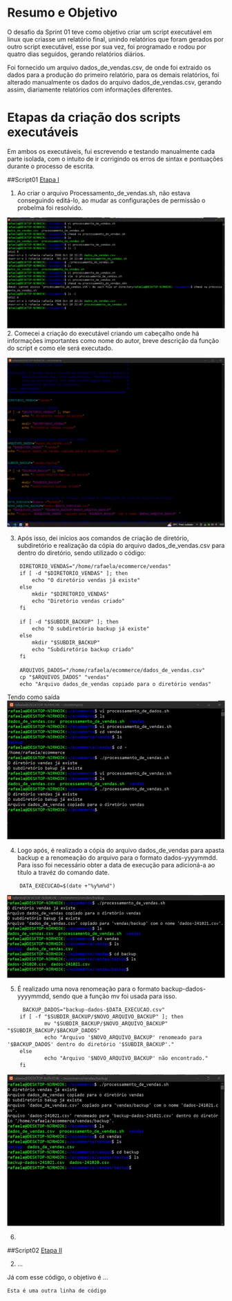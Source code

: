 # Resumo e Objetivo
O desafio da Sprint 01 teve como objetivo criar um script executável em linux que criasse um relatório final, unindo relatórios que foram gerados por outro script executável, esse por sua vez, foi programado e rodou por quatro dias seguidos, gerando relatórios diários.

Foi fornecido um arquivo dados_de_vendas.csv, de onde foi extraido os dados para a produção do primeiro relatório, para os demais relatórios, foi alterado manualmente os dados do arquivo dados_de_vendas.csv, gerando assim, diariamente relatórios com informações diferentes.

# Etapas da criação dos scripts executáveis
Em ambos os executáveis, fui escrevendo e testando manualmente cada parte isolada, com o intuito de ir corrigindo os erros de sintax e pontuações durante o processo de escrita.

##Script01 [Etapa I](etapa-1)

1. Ao criar o arquivo Processamento_de_vendas.sh, não estava conseguindo editá-lo, ao mudar as configurações de permissão o probelma foi resolvido. 

![Problemas de permissão](../Evidencias/Erro_permissao.jpg)
2. Comecei a criação do executável criando um cabeçalho onde há informações importantes como nome do autor, breve descrição da função do script e como ele será executado.

![Cabeçalho](../Evidencias/Cabecalho.jpg)

3. Após isso, dei inícios aos comandos de criação de diretório, subdiretório e realização da cópia do arquivo dados_de_vendas.csv para dentro do diretório, sendo utilizado o código:
```linux
    DIRETORIO_VENDAS="/home/rafaela/ecommerce/vendas"
    if [ -d "$DIRETORIO_VENDAS" ]; then
        echo "O diretório vendas já existe"
    else
        mkdir "$DIRETORIO_VENDAS"
        echo "Diretório vendas criado"
    fi

    if [ -d "$SUBDIR_BACKUP" ]; then
        echo "O subdiretório backup já existe"
    else
        mkdir "$SUBDIR_BACKUP"
        echo "Subdiretório backup criado"
    fi

    ARQUIVOS_DADOS="/home/rafaela/ecommerce/dados_de_vendas.csv"
    cp "$ARQUIVOS_DADOS" "vendas"
    echo "Arquivo dados_de_vendas copiado para o diretório vendas"
```
Tendo como saída
![Criação vendas, backup e cópia de dados_de_vendas](../Evidencias/Criacao_dir_subdir_copia_dados.jpg)

4. Logo após, é realizado a cópia do arquivo dados_de_vendas para apasta backup e a renomeação do arquivo para o formato dados-yyyymmdd. Para isso foi necessário obter a data de execução para adicioná-a ao título a travéz do comando date.

```linux
    DATA_EXECUCAO=$(date +"%y%m%d")
```
    
![Renome para dados-yyyymmdd](../Evidencias/Copia_para_backup.jpg)

5. É realizado uma nova renomeação para o formato backup-dados-yyyymmdd, sendo que a função mv foi usada para isso.
```linux
     BACKUP_DADOS="backup-dados-$DATA_EXECUCAO.csv"
    if [ -f "$SUBDIR_BACKUP/$NOVO_ARQUIVO_BACKUP" ]; then
            mv "$SUBDIR_BACKUP/$NOVO_ARQUIVO_BACKUP" "$SUBDIR_BACKUP/$BACKUP_DADOS"
            echo "Arquivo '$NOVO_ARQUIVO_BACKUP' renomeado para '$BACKUP_DADOS' dentro do diretório '$SUBDIR_BACKUP'."
    else
            echo "Arquivo '$NOVO_ARQUIVO_BACKUP' não encontrado."
    fi 
```
![Renomeação para backup-dados-yyyymmdd](../Evidencias/Renomeando_backup-dados-yyyymmdd.jpg)
    
6. 

##Script02 [Etapa II](etapa-2)

2. ... 

Já com esse código, o objetivo é ...

```
Esta é uma outra linha de código
```
    



